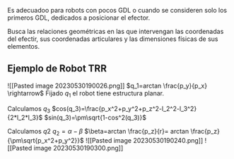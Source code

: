 Es adecuadoo para robots con pocos GDL o cuando se consideren solo los primeros GDL, dedicados a posicionar el efector.

Busca las relaciones geométricas en las que intervengan las coordenadas del efectir, sus coordenadas articulares y las dimensiones físicas de sus elementos.

## Ejemplo de Robot TRR
![[Pasted image 20230530190026.png]]
$q_1=arctan \frac{p_y}{p_x} \rightarrow$ Fijado $q_1$ el robot tiene estructura planar.

Calculamos $q_3$
$cos(q_3)=\frac{p_x^2+p_y^2+p_z^2-l_2^2-l_3^2}{2*l_2*l_3}$
$sin(q_3)=\pm\sqrt{1-cos^2(q_3)}$ 

Calculamos $q2$
$q_2=\alpha-\beta$
$\beta=arctan \frac{p_z}{r}= arctan \frac{p_z}{\pm\sqrt{p_x^2+p_y^2}}$
![[Pasted image 20230530190240.png]]  ![[Pasted image 20230530190300.png]]
